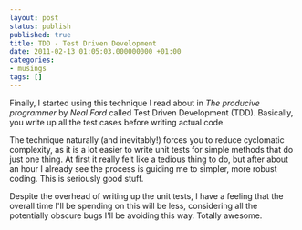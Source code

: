 ```yaml
---
layout: post
status: publish
published: true
title: TDD - Test Driven Development
date: 2011-02-13 01:05:03.000000000 +01:00
categories:
- musings
tags: []
---
```

Finally, I started using this technique I read about in *The producive programmer* by *Neal Ford* called Test Driven Development (TDD). Basically, you write up all the test cases before writing actual code.

The technique naturally (and inevitably!) forces you to reduce cyclomatic complexity, as it is a lot easier to write unit tests for simple methods that do just one thing. At first it really felt like a tedious thing to do, but after about an hour I already see the process is guiding me to simpler, more robust coding. This is seriously good stuff.

Despite the overhead of writing up the unit tests, I have a feeling that the overall time I'll be spending on this will be less, considering all the potentially obscure bugs I'll be avoiding this way. Totally awesome.
